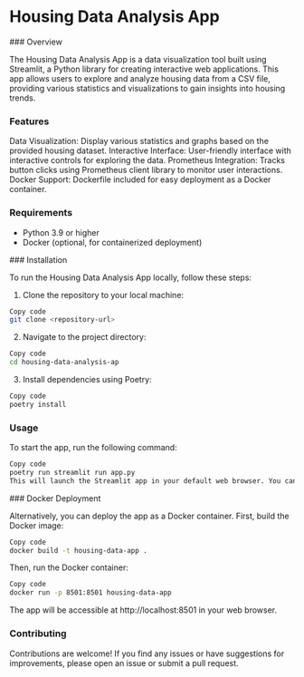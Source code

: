 # Housing Data Analysis App

### Overview

The Housing Data Analysis App is a data visualization tool built using Streamlit, a Python library for creating interactive web applications. This app allows users to explore and analyze housing data from a CSV file, providing various statistics and visualizations to gain insights into housing trends.

### Features

Data Visualization: Display various statistics and graphs based on the provided housing dataset.
Interactive Interface: User-friendly interface with interactive controls for exploring the data.
Prometheus Integration: Tracks button clicks using Prometheus client library to monitor user interactions.
Docker Support: Dockerfile included for easy deployment as a Docker container.

### Requirements

- Python 3.9 or higher
- Docker (optional, for containerized deployment)

### Installation

To run the Housing Data Analysis App locally, follow these steps:

1. Clone the repository to your local machine:

``` bash
Copy code
git clone <repository-url>
```

2. Navigate to the project directory:

```bash
Copy code
cd housing-data-analysis-ap
``` 

3. Install dependencies using Poetry:

```bash
Copy code
poetry install
```

### Usage

To start the app, run the following command:

```bash
Copy code
poetry run streamlit run app.py
This will launch the Streamlit app in your default web browser. You can then interact with the app to explore the housing data and view various statistics and visualizations.
```

### Docker Deployment

Alternatively, you can deploy the app as a Docker container. First, build the Docker image:

```bash
Copy code
docker build -t housing-data-app .
```

Then, run the Docker container:

```bash
Copy code
docker run -p 8501:8501 housing-data-app
```

The app will be accessible at http://localhost:8501 in your web browser.

### Contributing

Contributions are welcome! If you find any issues or have suggestions for improvements, please open an issue or submit a pull request.